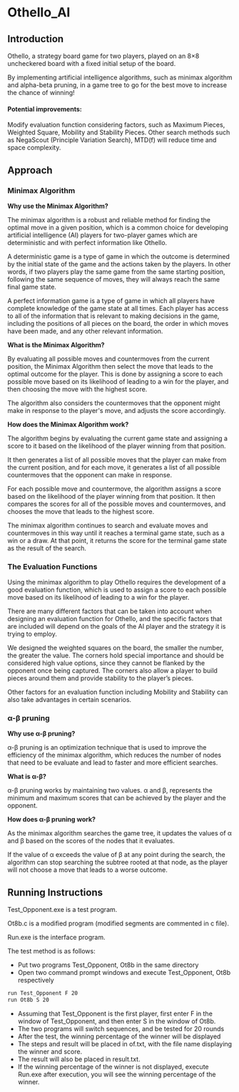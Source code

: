 # Othello_AI

## Introduction
Othello, a strategy board game for two players, played on an 8×8 uncheckered board with a fixed initial setup of the board.

By implementing artificial intelligence algorithms, such as minimax algorithm and alpha-beta pruning, in a game tree to go for the best move to increase the chance of winning!

#### Potential improvements:
Modify evaluation function considering factors, such as Maximum Pieces, Weighted Square, Mobility and Stability Pieces.
Other search methods such as NegaScout (Principle Variation Search), MTD(f) will reduce time and space complexity.

## Approach

### Minimax Algorithm

**Why use the Minimax Algorithm?**

The minimax algorithm is a robust and reliable method for finding the optimal move in a given position, which is a common choice for developing artificial intelligence (AI) players for two-player games which are deterministic and with perfect information like Othello. 

A deterministic game is a type of game in which the outcome is determined by the initial state of the game and the actions taken by the players. In other words, if two players play the same game from the same starting position, following the same sequence of moves, they will always reach the same final game state.

A perfect information game is a type of game in which all players have complete knowledge of the game state at all times. Each player has access to all of the information that is relevant to making decisions in the game, including the positions of all pieces on the board, the order in which moves have been made, and any other relevant information.

**What is the Minimax Algorithm?**

By evaluating all possible moves and countermoves from the current position, the Minimax Algorithm then select the move that leads to the optimal outcome for the player. This is done by assigning a score to each possible move based on its likelihood of leading to a win for the player, and then choosing the move with the highest score. 

The algorithm also considers the countermoves that the opponent might make in response to the player's move, and adjusts the score accordingly.

**How does the Minimax Algorithm work?**

The algorithm begins by evaluating the current game state and assigning a score to it based on the likelihood of the player winning from that position.

It then generates a list of all possible moves that the player can make from the current position, and for each move, it generates a list of all possible countermoves that the opponent can make in response.

For each possible move and countermove, the algorithm assigns a score based on the likelihood of the player winning from that position. It then compares the scores for all of the possible moves and countermoves, and chooses the move that leads to the highest score.

The minimax algorithm continues to search and evaluate moves and countermoves in this way until it reaches a terminal game state, such as a win or a draw. At that point, it returns the score for the terminal game state as the result of the search.

### The Evaluation Functions

Using the minimax algorithm to play Othello requires the development of a good evaluation function, which is used to assign a score to each possible move based on its likelihood of leading to a win for the player.

There are many different factors that can be taken into account when designing an evaluation function for Othello, and the specific factors that are included will depend on the goals of the AI player and the strategy it is trying to employ. 

We designed the weighted squares on the board, the smaller the number, the greater the value. The corners hold special importance and should be considered high value options, since they cannot be flanked by the opponent once being captured. The corners also allow a player to build pieces around them and provide stability to the player’s pieces.

Other factors for an evaluation function including Mobility and Stability can also take advantages in certain scenarios.

### α-β pruning

**Why use α-β pruning?**

α-β pruning is an optimization technique that is used to improve the efficiency of the minimax algorithm, which reduces the number of nodes that need to be evaluate and  lead to faster and more efficient searches.

**What is α-β?**

α-β pruning works by maintaining two values. α and β, represents the minimum and maximum scores that can be achieved by the player and the opponent.

**How does α-β pruning work?**

As the minimax algorithm searches the game tree, it updates the values of α and β based on the scores of the nodes that it evaluates.

If the value of α exceeds the value of β at any point during the search, the algorithm can stop searching the subtree rooted at that node, as the player will not choose a move that leads to a worse outcome.

## Running Instructions

Test_Opponent.exe is a test program.

Ot8b.c is a modified program (modified segments are commented in c file).

Run.exe is the interface program.

The test method is as follows:
- Put two programs Test_Opponent, Ot8b in the same directory
- Open two command prompt windows and execute Test_Opponent, Ot8b respectively

```bash
run Test_Opponent F 20
run Ot8b S 20
```

- Assuming that Test_Opponent is the first player, first enter F in the window of Test_Opponent, and then enter S in the window of Ot8b. 
- The two programs will switch sequences, and be tested for 20 rounds
- After the test, the winning percentage of the winner will be displayed
- The steps and result will be placed in of.txt, with the file name displaying the winner and score.
- The result will also be placed in result.txt.
- If the winning percentage of the winner is not displayed, execute Run.exe after execution, you will see the winning percentage of the winner.
